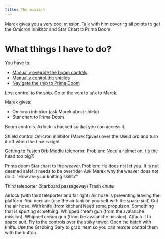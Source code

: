 ```yaml
---
title: The mission
---
```


Marek gives you a very cool mission. Talk with him covering all points to get the Omicron Inhibitor and Star Chart to Prima Doom.

# What things I have to do?
You have to:
 - [Manually override the boom controls](010-boom-control.md)
 - [Manually control the shields](030-fusion-orb.md)
 - [Navigate the ship to Prima Doom](050-prima-doom.md)

Lost control to the ship. Go to the vent to talk to Marek.

Marek gives:
 - Omicron inhibitor (ask Marek about shield)
 - Star chart to Prima Doom

Boom controls.
 Airlock is hacked so that you can access it.


Shield control
 Omicron inhibitor (Marek fgives) over the shield orb and turn it off when the time is right.

 Getting to Fusion Orb
  Middle teleporter.
  Problem: Need a helmet on. (Is the head too big?)


Prima doom
 Star chart to the weaver.
 Problem: He does not let you. It is not deemed safe! It needs to be overriden
  Ask Marek why the weaver does not do it. "How are your knitting skills?"


Third teleporter (Starboard passageway)
 Trash chute

Airlock (with third teleporter and far right)
 Air hose is preventing leaving the platform.
 You need air (use the air tank on yourself with the space suit)
 Cut the air hose. With knife (from kitchen)
 Need some propulsion. Something that is spurting something. Whipped cream gun (from the avalanche mission). Whipped cream gun (from the avalanche mission). Attach it to space suit.
 Fly to the controls over the spiky tower.
 Open the hatch with knife.
 Use the Grabbing Gary to grab them so you can remote control them with the button.

